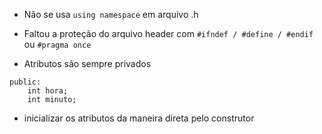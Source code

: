 - Não se usa `using namespace` em arquivo .h

- Faltou a proteção do arquivo header com `#ifndef / #define / #endif` ou `#pragma once`

- Atributos são sempre privados

```
public:
    int hora;
    int minuto;
```

- inicializar os atributos da maneira direta pelo construtor





